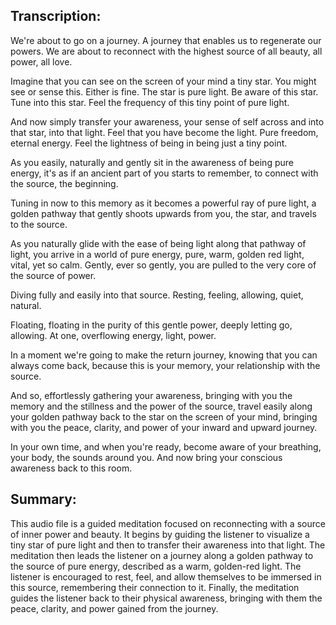 ## Transcription:

We're about to go on a journey. A journey that enables us to regenerate our powers. We are about to reconnect with the highest source of all beauty, all power, all love.

Imagine that you can see on the screen of your mind a tiny star. You might see or sense this. Either is fine. The star is pure light. Be aware of this star. Tune into this star. Feel the frequency of this tiny point of pure light.

And now simply transfer your awareness, your sense of self across and into that star, into that light. Feel that you have become the light. Pure freedom, eternal energy. Feel the lightness of being in being just a tiny point.

As you easily, naturally and gently sit in the awareness of being pure energy, it's as if an ancient part of you starts to remember, to connect with the source, the beginning.

Tuning in now to this memory as it becomes a powerful ray of pure light, a golden pathway that gently shoots upwards from you, the star, and travels to the source.

As you naturally glide with the ease of being light along that pathway of light, you arrive in a world of pure energy, pure, warm, golden red light, vital, yet so calm. Gently, ever so gently, you are pulled to the very core of the source of power.

Diving fully and easily into that source. Resting, feeling, allowing, quiet, natural.

Floating, floating in the purity of this gentle power, deeply letting go, allowing. At one, overflowing energy, light, power.

In a moment we're going to make the return journey, knowing that you can always come back, because this is your memory, your relationship with the source.

And so, effortlessly gathering your awareness, bringing with you the memory and the stillness and the power of the source, travel easily along your golden pathway back to the star on the screen of your mind, bringing with you the peace, clarity, and power of your inward and upward journey.

In your own time, and when you're ready, become aware of your breathing, your body, the sounds around you. And now bring your conscious awareness back to this room.

## Summary:

This audio file is a guided meditation focused on reconnecting with a source of inner power and beauty. It begins by guiding the listener to visualize a tiny star of pure light and then to transfer their awareness into that light. The meditation then leads the listener on a journey along a golden pathway to the source of pure energy, described as a warm, golden-red light. The listener is encouraged to rest, feel, and allow themselves to be immersed in this source, remembering their connection to it. Finally, the meditation guides the listener back to their physical awareness, bringing with them the peace, clarity, and power gained from the journey.

